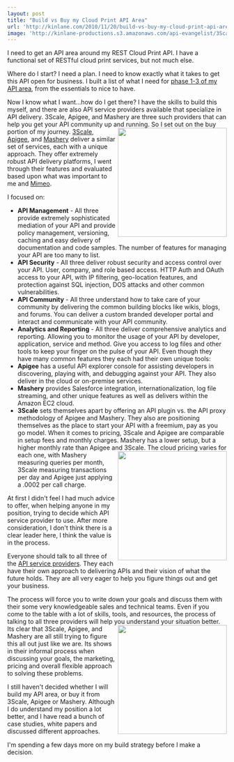 ```yaml
---
layout: post
title: "Build vs Buy my Cloud Print API Area"
url: 'http://kinlane.com/2010/11/20/build-vs-buy-my-cloud-print-api-area/'
image: 'http://kinlane-productions.s3.amazonaws.com/api-evangelist/3Scale-Logo.jpg'
---
```


I need to get an API area around my REST Cloud Print API. I have a functional set of RESTful cloud print services, but not much else.

Where do I start? I need a plan. I need to know exactly what it takes to get this API open for business. I built a list of what I need for [phase 1-3 of my API area][1], from the essentials to nice to have.

Now I know what I want...how do I get there? I have the skills to build this myself, and there are also API service providers available that specialize in API delivery. 3Scale, Apigee, and Mashery are three such providers that can help you get your API community up and running. [<img src="http://kinlane-productions.s3.amazonaws.com/api-evangelist/3Scale-Logo.jpg" alt="" width="250" align="right" />][2] So I set out on the buy portion of my journey. [3Scale][2], [Apigee][3], and [Mashery][4] deliver a similar set of services, each with a unique approach. They offer extremely robust API delivery platforms, I went through their features and evaluated based upon what was important to me and [Mimeo][5].

I focused on:

  * **API Management** \- All three provide extremely sophisticated mediation of your API and provide policy management, versioning, caching and easy delivery of documentation and code samples. The number of features for managing your API are too many to list.
  * **API Security** \- All three deliver robust security and access control over your API. User, company, and role based access. HTTP Auth and OAuth access to your API, with IP filtering, geo-location features, and protection against SQL injection, DOS attacks and other common vulnerabilities.
  * **API Community** \- All three understand how to take care of your community by delivering the common building blocks like wikis, blogs, and forums. You can deliver a custom branded developer portal and interact and communicate with your API community.
  * **Analytics and Reporting** \- All three deliver comprehensive analytics and reporting. Allowing you to monitor the usage of your API by developer, application, service and method. Give you access to log files and other tools to keep your finger on the pulse of your API.
Even though they have many common features they each had their own unique tools:
  * **Apigee** has a useful API explorer console for assisting developers in discovering, playing with, and debugging against your API. They also deliver in the cloud or on-premise services.
  * **Mashery** provides Salesforce integration, internationalization, log file streaming, and other unique features as well as delivers within the Amazon EC2 cloud.
  * **3Scale** sets themselves apart by offering an API plugin vs. the API proxy methodology of Apigee and Mashery. They also are positioning themselves as the place to start your API with a freemium, pay as you go model.
When it comes to pricing, 3Scale and Apigee are comparable in setup fees and monthly charges. Mashery has a lower setup, but a higher monthly rate than Apigee and 3Scale. [<img src="http://kinlane-productions.s3.amazonaws.com/api-evangelist/apigee-logo.jpg" alt="" width="250" align="right" />][3] The cloud pricing varies for each one, with Mashery measuring queries per month, 3Scale measuring transactions per day and Apigee just applying a .0002 per call charge.

At first I didn't feel I had much advice to offer, when helping anyone in my position, trying to decide which API service provider to use. After more consideration, I don't think there is a clear leader here, I think the value is in the process.

Everyone should talk to all three of the [API service providers][6]. They each have their own approach to delivering APIs and their vision of what the future holds. They are all very eager to help you figure things out and get your business.

The process will force you to write down your goals and discuss them with their some very knowledgeable sales and technical teams. Even if you come to the table with a lot of skills, tools, and resources, the process of talking to all three providers will help you understand your situation better. [<img src="http://kinlane-productions.s3.amazonaws.com/api-evangelist/Mashery-Logo.gif" alt="" width="250" align="right" />][4] Its clear that 3Scale, Apigee, and Mashery are all still trying to figure this all out just like we are. Its shows in their informal process when discussing your goals, the marketing, pricing and overall flexible approach to solving these problems.

I still haven't decided whether I will build my API area, or buy it from 3Scale, Apigee or Mashery. Although I do understand my position a lot better, and I have read a bunch of case studies, white papers and discussed different approaches.

I'm spending a few days more on my build strategy before I make a decision.

   [1]: http://www.kinlane.com/2010/11/api-ecosystem-strategy/
   [2]: http://www.3scale.net/
   [3]: http://www.apigee.com
   [4]: http://www.mashery.com
   [5]: http://www.mimeo.com
   [6]: http://blog.apievangelist.com/category/services/
